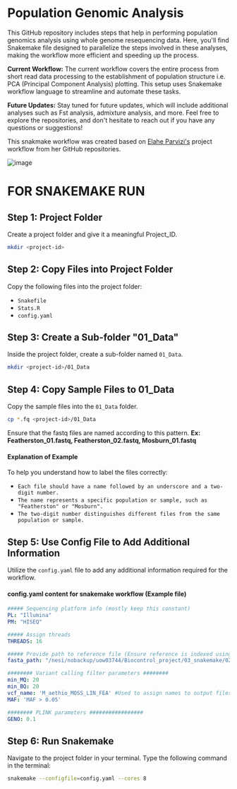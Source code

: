 # Population Genomic Analysis
This GitHub repository includes steps that help in performing population genomics analysis using whole genome resequencing data. Here, you'll find Snakemake file designed to parallelize the steps involved in these analyses, making the workflow more efficient and speeding up the process.

**Current Workflow:**
The current workflow covers the entire process from short read data processing to the establishment of population structure i.e. PCA (Principal Component Analysis) plotting. This setup uses Snakemake workflow language to streamline and automate these tasks.

**Future Updates:**
Stay tuned for future updates, which will include additional analyses such as Fst analysis, admixture analysis, and more.
Feel free to explore the repositories, and don't hesitate to reach out if you have any questions or suggestions!

This snakmake workflow was created based on [Elahe Parvizi's](https://github.com/Elahep) project workflow from her GitHub repositories. 

![image](https://github.com/meeranhussain/Population_genomics_analysis/assets/40800675/26de3f9c-b8c4-4b46-95a1-fd495d22d0cf)

# FOR SNAKEMAKE RUN
## Step 1: Project Folder
Create a project folder and give it a meaningful Project_ID.
```bash
mkdir <project-id>
```
## Step 2: Copy Files into Project Folder
Copy the following files into the project folder:
- `Snakefile`
- `Stats.R`
- `config.yaml`

## Step 3: Create a Sub-folder "01_Data"
Inside the project folder, create a sub-folder named `01_Data`.
```bash
mkdir <project-id>/01_Data
```
## Step 4: Copy Sample Files to 01_Data
Copy the sample files into the `01_Data` folder. 
```bash
cp *.fq <project-id>/01_Data
```
Ensure that the fastq files are named according to this pattern. **Ex: Featherston_01.fastq, Featherston_02.fastq, Mosburn_01.fastq**
#### Explanation of Example
To help you understand how to label the files correctly:
- `Each file should have a name followed by an underscore and a two-digit number.`
- `The name represents a specific population or sample, such as "Featherston" or "Mosburn".`
- `The two-digit number distinguishes different files from the same population or sample.`

## Step 5: Use Config File to Add Additional Information
Utilize the `config.yaml` file to add any additional information required for the workflow.
#### config.yaml content for snakemake workflow (Example file)

```yaml
##### Sequencing platform info (mostly keep this constant)
PL: "Illumina"
PM: "HISEQ"

##### Assign threads 
THREADS: 16

##### Provide path to reference file (Ensure reference is indexed using BWA index command and available in path provided)
fasta_path: "/nesi/nobackup/uow03744/Biocontrol_project/03_snakemake/02_reference/01_maethiopoides_IR/Maeth_IR_genomic.fasta"

######## Variant calling filter parameters ########
min_MQ: 20
min_BQ: 20
vcf_name: 'M_aethio_MOSS_LIN_FEA' #Used to assign names to output files generated in most steps
MAF: 'MAF > 0.05'

######## PLINK parameters #################
GENO: 0.1
```

## Step 6: Run Snakemake
Navigate to the project folder in your terminal.
Type the following command in the terminal:
```bash
snakemake --configfile=config.yaml --cores 8 
```
